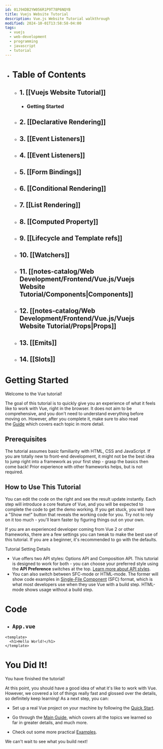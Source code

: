 ```yaml
---
id: 01J94DB2YW056R1P9T78P6NQYB
title: Vuejs Website Tutorial
description: Vue.js Website Tutorial walkthrough
modified: 2024-10-01T13:58:58-04:00
tags:
  - vuejs
  - web-development
  - programming
  - javascript
  - tutorial
---
```

- # Table of Contents
	- ## 1. [[Vuejs Website Tutorial]]
		- ### Getting Started
	- ## 2. [[Declarative Rendering]]
	- ## 3. [[Event Listeners]]
	- ## 4. [[Event Listeners]]
	- ## 5. [[Form Bindings]]
	- ## 6. [[Conditional Rendering]]
	- ## 7. [[List Rendering]]
	- ## 8. [[Computed Property]]
	- ## 9. [[Lifecycle and Template refs]]
	- ## 10. [[Watchers]]
	- ## 11. [[notes-catalog/Web Development/Frontend/Vue.js/Vuejs Website Tutorial/Components|Components]]
	- ## 12. [[notes-catalog/Web Development/Frontend/Vue.js/Vuejs Website Tutorial/Props|Props]]
	- ## 13. [[Emits]]
	- ## 14. [[Slots]]

# Getting Started

Welcome to the Vue tutorial!

The goal of this tutorial is to quickly give you an experience of what it feels like to work with Vue, right in the browser. It does not aim to be comprehensive, and you don't need to understand everything before moving on. However, after you complete it, make sure to also read the [Guide](https://vuejs.org/guide/introduction.html) which covers each topic in more detail.

## Prerequisites

The tutorial assumes basic familiarity with HTML, CSS and JavaScript. If you are totally new to front-end development, it might not be the best idea to jump right into a framework as your first step - grasp the basics then come back! Prior experience with other frameworks helps, but is not required.

## How to Use This Tutorial

You can edit the code on the right and see the result update instantly. Each step will introduce a core feature of Vue, and you will be expected to complete the code to get the demo working. If you get stuck, you will have a "Show me!" button that reveals the working code for you. Try not to rely on it too much - you'll learn faster by figuring things out on your own.

If you are an experienced developer coming from Vue 2 or other frameworks, there are a few settings you can tweak to make the best use of this tutorial. If you are a beginner, it's recommended to go with the defaults.

Tutorial Setting Details

- Vue offers two API styles: Options API and Composition API. This tutorial is designed to work for both - you can choose your preferred style using the **API Preference** switches at the top. [Learn more about API styles](https://vuejs.org/guide/introduction.html#api-styles).
- You can also switch between SFC-mode or HTML-mode. The former will show code examples in [Single-File Component](https://vuejs.org/guide/introduction.html#single-file-components) (SFC) format, which is what most developers use when they use Vue with a build step. HTML-mode shows usage without a build step.

# Code
 - ## `App.vue`
```vue
<template>
  <h1>Hello World!</h1>
</template>
```

# You Did It!

You have finished the tutorial!

At this point, you should have a good idea of what it's like to work with Vue. However, we covered a lot of things really fast and glossed over the details, so definitely keep learning! As a next step, you can:

- Set up a real Vue project on your machine by following the [Quick Start](https://vuejs.org/guide/quick-start.html).
    
- Go through the [Main Guide](https://vuejs.org/guide/essentials/application.html), which covers all the topics we learned so far in greater details, and much more.
    
- Check out some more practical [Examples](https://vuejs.org/examples/).
    

We can't wait to see what you build next!